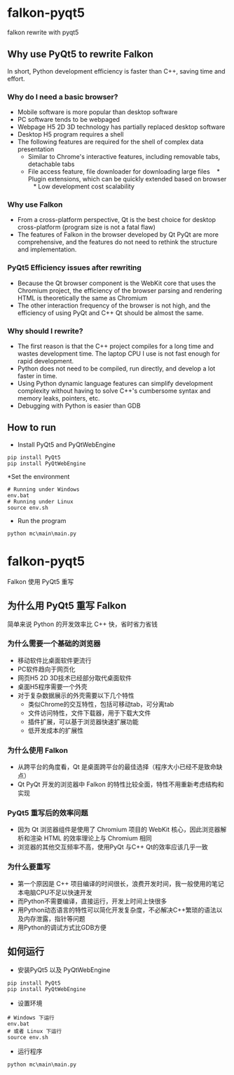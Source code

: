 # falkon-pyqt5
falkon rewrite with pyqt5

## Why use PyQt5 to rewrite Falkon
In short, Python development efficiency is faster than C++, saving time and effort.

### Why do I need a basic browser?
* Mobile software is more popular than desktop software
* PC software tends to be webpaged
* Webpage H5 2D 3D technology has partially replaced desktop software
* Desktop H5 program requires a shell
* The following features are required for the shell of complex data presentation
    * Similar to Chrome's interactive features, including removable tabs, detachable tabs
    * File access feature, file downloader for downloading large files
    * Plugin extensions, which can be quickly extended based on browser
    * Low development cost scalability

### Why use Falkon
* From a cross-platform perspective, Qt is the best choice for desktop cross-platform (program size is not a fatal flaw)
* The features of Falkon in the browser developed by Qt PyQt are more comprehensive, and the features do not need to rethink the structure and implementation.

### PyQt5 Efficiency issues after rewriting
* Because the Qt browser component is the WebKit core that uses the Chromium project, the efficiency of the browser parsing and rendering HTML is theoretically the same as Chromium
* The other interaction frequency of the browser is not high, and the efficiency of using PyQt and C++ Qt should be almost the same.

### Why should I rewrite?
* The first reason is that the C++ project compiles for a long time and wastes development time. The laptop CPU I use is not fast enough for rapid development.
* Python does not need to be compiled, run directly, and develop a lot faster in time.
* Using Python dynamic language features can simplify development complexity without having to solve C++'s cumbersome syntax and memory leaks, pointers, etc.
* Debugging with Python is easier than GDB

## How to run
* Install PyQt5 and PyQtWebEngine
```
pip install PyQt5
pip install PyQtWebEngine
```
*Set the environment
```
# Running under Windows
env.bat
# Running under Linux
source env.sh
```
* Run the program
```
python mc\main\main.py
```

# falkon-pyqt5
Falkon 使用 PyQt5 重写

## 为什么用 PyQt5 重写 Falkon
简单来说 Python 的开发效率比 C++ 快，省时省力省钱

### 为什么需要一个基础的浏览器
* 移动软件比桌面软件更流行
* PC软件趋向于网页化
* 网页H5 2D 3D技术已经部分取代桌面软件
* 桌面H5程序需要一个外壳
* 对于复杂数据展示的外壳需要以下几个特性
    * 类似Chrome的交互特性，包括可移动tab，可分离tab
    * 文件访问特性，文件下载器，用于下载大文件
    * 插件扩展，可以基于浏览器快速扩展功能
    * 低开发成本的扩展性

### 为什么使用 Falkon
* 从跨平台的角度看，Qt 是桌面跨平台的最佳选择（程序大小已经不是致命缺点）
* Qt PyQt 开发的浏览器中 Falkon 的特性比较全面，特性不用重新考虑结构和实现

### PyQt5 重写后的效率问题
* 因为 Qt 浏览器组件是使用了 Chromium 项目的 WebKit 核心，因此浏览器解析和渲染 HTML 的效率理论上与 Chromium 相同
* 浏览器的其他交互频率不高，使用PyQt 与C++ Qt的效率应该几乎一致

### 为什么要重写
* 第一个原因是 C++ 项目编译的时间很长，浪费开发时间，我一般使用的笔记本电脑CPU不足以快速开发
* 而Python不需要编译，直接运行，开发上时间上快很多
* 用Python动态语言的特性可以简化开发复杂度，不必解决C++繁琐的语法以及内存泄露，指针等问题
* 用Python的调试方式比GDB方便

## 如何运行
* 安装PyQt5 以及 PyQtWebEngine
```
pip install PyQt5
pip install PyQtWebEngine
```
* 设置环境
```
# Windows 下运行
env.bat
# 或者 Linux 下运行
source env.sh
```
* 运行程序
```
python mc\main\main.py
```
